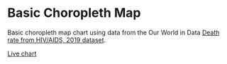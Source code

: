 # Basic Choropleth Map

Basic choropleth map chart using data from the Our World in Data [Death rate from HIV/AIDS, 2019 dataset](https://gist.githubusercontent.com/zoeferencova/c9e436ba1d5cc525f83e3547527c75c2/raw/hiv-aids-dataset-2019.csv).

[Live chart](https://zoeferencova.github.io/basic-choropleth/)
